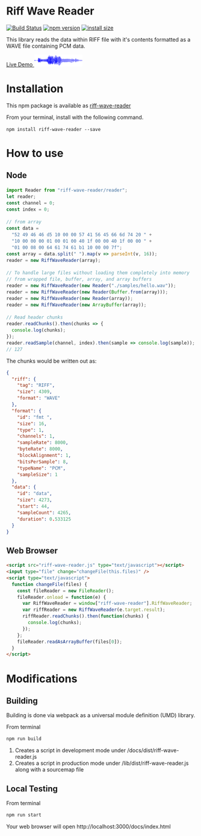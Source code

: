 # Riff Wave Reader

[![Build Status](https://travis-ci.org/lewismoten/riff-wave-reader.svg?branch=master)](https://travis-ci.org/lewismoten/riff-wave-reader)
[![npm version](https://badge.fury.io/js/riff-wave-reader.svg)](https://www.npmjs.com/package/riff-wave-reader)
[![install size](https://packagephobia.now.sh/badge?p=riff-wave-reader)](https://packagephobia.now.sh/result?p=riff-wave-reader)

This library reads the data within RIFF file with it's contents formatted as a WAVE file containing PCM data.

[Live Demo ![Example Waveform](./docs/example-waveform.png)](https://lewismoten.github.io/riff-wave-reader/)

# Installation

This npm package is available as [riff-wave-reader](https://www.npmjs.com/package/riff-wave-reader)

From your terminal, install with the following command.

`npm install riff-wave-reader --save`

# How to use

## Node

```javascript
import Reader from "riff-wave-reader/reader";
let reader;
const channel = 0;
const index = 0;

// from array
const data =
  "52 49 46 46 d5 10 00 00 57 41 56 45 66 6d 74 20 " +
  "10 00 00 00 01 00 01 00 40 1f 00 00 40 1f 00 00 " +
  "01 00 08 00 64 61 74 61 b1 10 00 00 7f";
const array = data.split(" ").map(v => parseInt(v, 16));
reader = new RiffWaveReader(array);

// To handle large files without loading them completely into memory
// from wrapped file, buffer, array, and array buffers
reader = new RiffWaveReader(new Reader("./samples/hello.wav"));
reader = new RiffWaveReader(new Reader(Buffer.from(array)));
reader = new RiffWaveReader(new Reader(array));
reader = new RiffWaveReader(new ArrayBuffer(array));

// Read header chunks
reader.readChunks().then(chunks => {
  console.log(chunks);
});
reader.readSample(channel, index).then(sample => console.log(sample));
// 127
````

The chunks would be written out as:

```json
{
  "riff": {
    "tag": "RIFF",
    "size": 4309,
    "format": "WAVE"
  },
  "format": {
    "id": "fmt ",
    "size": 16,
    "type": 1,
    "channels": 1,
    "sampleRate": 8000,
    "byteRate": 8000,
    "blockAlignment": 1,
    "bitsPerSample": 8,
    "typeName": "PCM",
    "sampleSize": 1
  },
  "data": {
    "id": "data",
    "size": 4273,
    "start": 44,
    "sampleCount": 4265,
    "duration": 0.533125
  }
}
```

## Web Browser

```html
<script src="riff-wave-reader.js" type="text/javascript"></script>
<input type="file" change="changeFile(this.files)" />
<script type="text/javascript">
  function changeFile(files) {
    const fileReader = new FileReader();
    fileReader.onload = function(e) {
      var RiffWaveReader = window["riff-wave-reader"].RiffWaveReader;
      var riffReader = new RiffWaveReader(e.target.result);
      riffReader.readChunks().then(function(chunks) {
        console.log(chunks);
      });
    };
    fileReader.readAsArrayBuffer(files[0]);
  }
</script>
```

# Modifications

## Building

Building is done via webpack as a universal module definition (UMD) library.

From terminal

```bash
npm run build
```

1. Creates a script in development mode under /docs/dist/riff-wave-reader.js
1. Creates a script in production mode under /lib/dist/riff-wave-reader.js along with a sourcemap file

## Local Testing

From terminal

```bash
npm run start
```

Your web browser will open http://localhost:3000/docs/index.html
